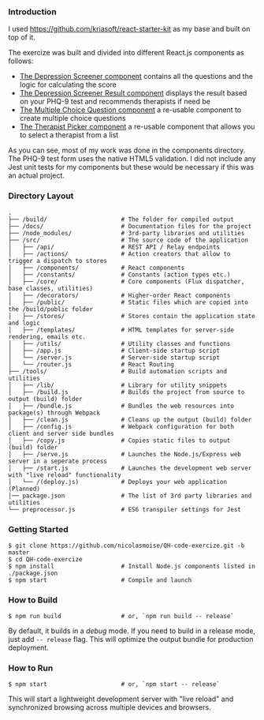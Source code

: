 ### Introduction

I used https://github.com/kriasoft/react-starter-kit as my base and built on top of it.

The exercize was built and divided into different React.js components as follows:

- [The Depression Screener component](https://github.com/nicolasmoise/QH-code-exercize/tree/master/src/components/DepressionScreener) contains all the questions and the logic for calculating the score
- [The Depression Screener Result component](https://github.com/nicolasmoise/QH-code-exercize/tree/master/src/components/DepressionScreenerResult) displays the result based on your PHQ-9 test and recommends therapists if need be
- [The Multiple Choice Question component](https://github.com/nicolasmoise/QH-code-exercize/tree/master/src/components/MultipleChoiceQuestion) a re-usable component to create multiple choice questions
- [The Therapist Picker component](https://github.com/nicolasmoise/QH-code-exercize/tree/master/src/components/TherapistPicker) a re-usable component that allows you to select a therapist from a list

As you can see, most of my work was done in the components directory. The PHQ-9 test form uses the native HTML5 validation. I did not include any Jest unit tests for my components but these would be necessary if this was an actual project.



### Directory Layout

```
.
├── /build/                     # The folder for compiled output
├── /docs/                      # Documentation files for the project
├── /node_modules/              # 3rd-party libraries and utilities
├── /src/                       # The source code of the application
│   ├── /api/                   # REST API / Relay endpoints
│   ├── /actions/               # Action creators that allow to trigger a dispatch to stores
│   ├── /components/            # React components
│   ├── /constants/             # Constants (action types etc.)
│   ├── /core/                  # Core components (Flux dispatcher, base classes, utilities)
│   ├── /decorators/            # Higher-order React components
│   ├── /public/                # Static files which are copied into the /build/public folder
│   ├── /stores/                # Stores contain the application state and logic
│   ├── /templates/             # HTML templates for server-side rendering, emails etc.
│   ├── /utils/                 # Utility classes and functions
│   ├── /app.js                 # Client-side startup script
│   └── /server.js              # Server-side startup script
│   └── /router.js              # React Routing
├── /tools/                     # Build automation scripts and utilities
│   ├── /lib/                   # Library for utility snippets
│   ├── /build.js               # Builds the project from source to output (build) folder
│   ├── /bundle.js              # Bundles the web resources into package(s) through Webpack
│   ├── /clean.js               # Cleans up the output (build) folder
│   ├── /config.js              # Webpack configuration for both client and server side bundles
│   ├── /copy.js                # Copies static files to output (build) folder
│   ├── /serve.js               # Launches the Node.js/Express web server in a seperate process
│   ├── /start.js               # Launches the development web server with "live reload" functionality
│   └── /(deploy.js)            # Deploys your web application (Planned)
│── package.json                # The list of 3rd party libraries and utilities
└── preprocessor.js             # ES6 transpiler settings for Jest
```

### Getting Started

```shell
$ git clone https://github.com/nicolasmoise/QH-code-exercize.git -b master
$ cd QH-code-exercize
$ npm install                   # Install Node.js components listed in ./package.json
$ npm start                     # Compile and launch
```

### How to Build

```shell
$ npm run build                 # or, `npm run build -- release`
```

By default, it builds in a *debug* mode. If you need to build in a release
mode, just add `-- release` flag. This will optimize the output bundle for
production deployment.

### How to Run

```shell
$ npm start                     # or, `npm start -- release`
```

This will start a lightweight development server with "live reload" and
synchronized browsing across multiple devices and browsers.
